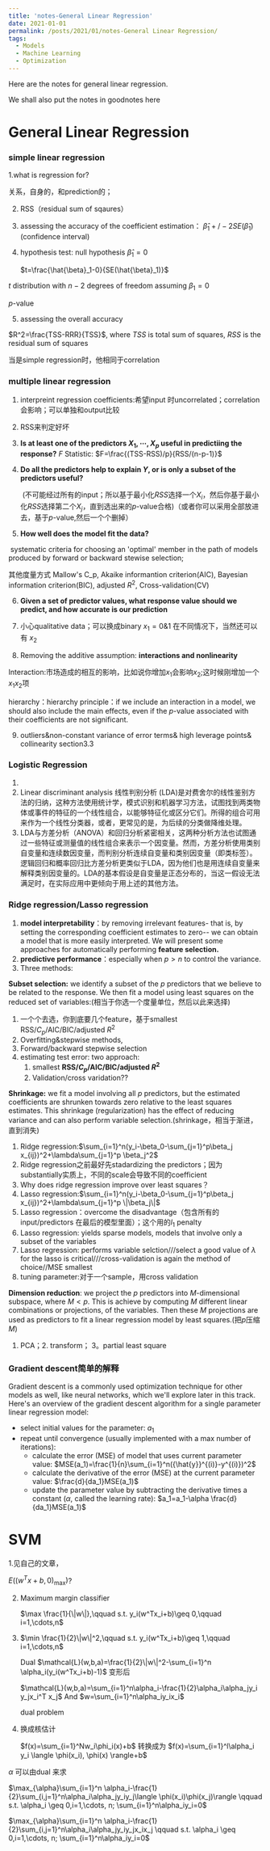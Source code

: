 ```yaml
---
title: 'notes-General Linear Regression'
date: 2021-01-01
permalink: /posts/2021/01/notes-General Linear Regression/
tags:
  - Models
  - Machine Learning
  - Optimization
---
```




Here are the notes for general linear regression. 

We shall also put the notes in goodnotes here

# General Linear Regression



### simple linear regression

1.what is regression for?

关系，自身的，和prediction的；

2. RSS（residual sum of sqaures）

3. assessing the accuracy of the coefficient estimation： $\hat{\beta}_1+/-2SE(\hat{\beta}_1)$ (confidence interval)

4. hypothesis test: null hypothesis $\hat{\beta}_1=0$

   $t=\frac{\hat{\beta}_1-0}{SE(\hat{\beta}_1)}$

$t$ distribution with $n-2$ degrees of freedom assuming $\beta_1=0$

$p$-value

5. assessing the overall accuracy

 $R^2=\frac{TSS-RRR}{TSS}$, where  $TSS$ is total sum of squares, $RSS$ is the residual sum of squares

 当是simple regression时，他相同于correlation

### multiple linear regression

1. interpreint regression coefficients:希望input 时uncorrelated；correlation 会影响；可以单独和output比较

2. RSS来判定好坏

3. **Is at least one of the predictors $X_1,\cdots, X_p$ useful in predictiing the response?** $F$ Statistic: $F=\frac{(TSS-RSS)/p}{RSS/(n-p-1)}$

4. **Do all the predictors help to explain $Y$, or is only a subset of the predictors useful?**

   ​			(不可能经过所有的input；所以基于最小化$RSS$选择一个$X_i$，然后你基于最小化$RSS$选择第二个$X_j$，直到选出来的$p$-value合格)（或者你可以采用全部放进去，基于$p$-value,然后一个个删掉）

5. **How well does the model fit the data?**

​	systematic criteria for choosing an 'optimal' member in the path of models produced by forward or backward stewise selection;

其他度量方式 Mallow's C_p, Akaike informantion criterion(AIC), Bayesian information criterion(BIC), adjusted $R^2$, Cross-validation(CV)

6. **Given a set of predictor values, what response value should we predict, and how accurate is our prediction**

7. 小心qualitative data；可以换成binary $x_1=0\&1$ 在不同情况下，当然还可以有 $x_2$
8. Removing the additive assumption: **interactions and nonlinearity**

Interaction:市场造成的相互的影响，比如说你增加$x_1$会影响$x_2$;这时候刚增加一个 $x_1x_2$项

hierarchy：hierarchy principle：if we include an interaction in a model, we should also include the main effects, even if the $p$-value associated with their coefficients are not significant.

9. outliers&non-constant variance of error terms& high leverage points& collinearity section3.3



### Logistic Regression

1. 
2. Linear discriminant analysis 线性判别分析 (LDA)是对费舍尔的线性鉴别方法的归纳，这种方法使用统计学，模式识别和机器学习方法，试图找到两类物体或事件的特征的一个线性组合，以能够特征化或区分它们。所得的组合可用来作为一个线性分类器，或者，更常见的是，为后续的分类做降维处理。
3. LDA与方差分析（ANOVA）和回归分析紧密相关，这两种分析方法也试图通过一些特征或测量值的线性组合来表示一个因变量。然而，方差分析使用类别自变量和连续数因变量，而判别分析连续自变量和类别因变量（即类标签）。逻辑回归和概率回归比方差分析更类似于LDA，因为他们也是用连续自变量来解释类别因变量的。LDA的基本假设是自变量是正态分布的，当这一假设无法满足时，在实际应用中更倾向于用上述的其他方法。



### Ridge regression/Lasso regression



1. **model interpretability**：by removing irrelevant features- that is, by setting the corresponding coefficient estimates to zero-- we can obtain a model that is more easily interpreted. We will present some approaches for automatically performing **feature selection.**
2. **predictive performance**：especially when $p>n$ to control the variance.
3. Three methods:

**Subset selection:** we identify a subset of the $p$ predictors that we believe to be related to the response. We then fit a model using least squares on the reduced set of variables:(相当于你选一个度量单位，然后以此来选择)

1. 一个个去选，你到底要几个feature，基于smallest RSS/$C_p$/AIC/BIC/adjusted $R^2$
2. Overfitting&stepwise methods, 
3. Forward/backward stepwise selection
4. estimating test error: two approach: 
   1. smallest **RSS/$C_p$/AIC/BIC/adjusted $R^2$**
   2. Validation/cross varidation??

**Shrinkage:** we fit a model involving all $p$ predictors, but the estimated coefficients are shrunken towards zero relative to the least squares estimates. This shrinkage (regularization) has the effect of reducing variance and can also perform variable selection.(shrinkage，相当于渐进，直到消失)

1. Ridge regression:$\sum_{i=1}^n(y_i-\beta_0-\sum_{j=1}^p\beta_j x_{ij})^2+\lambda\sum_{j=1}^p \beta_j^2$
2. Ridge regression之前最好先stadardizing the predictors；因为substantially实质上，不同的scale会导致不同的coefficient
3. Why does ridge regression improve over least squares？
4. Lasso regression:$\sum_{i=1}^n(y_i-\beta_0-\sum_{j=1}^p\beta_j x_{ij})^2+\lambda\sum_{j=1}^p \|\beta_j\|$
5. Lasso regression：overcome the disadvantage（包含所有的input/predictors 在最后的模型里面）；这个用的$l_1$ penalty
6. Lasso regression: yields sparse models, models that involve only a subset of the variables
7. Lasso regression: performs variable selction///select a good value of $\lambda$ for the lasso is critical///cross-validation is again the method of choice//MSE smallest
8. tuning parameter:对于一个sample，用cross validation

**Dimension reduction**: we project the $p$ predictors into $M$-dimensional subspace, where $M<p$. This is achieve by computing $M$ different linear combinations or projections, of the variables. Then these $M$ projections are used as predictors to fit a linear regression model by least squares.(把$p$压缩$M$)

1. PCA；2. transform； 3。partial least square





### Gradient descent简单的解释

Gradient descent is a commonly used optimization technique for other models as well, like neural networks, which we'll explore later in this track. Here's an overview of the gradient descent algorithm for a single parameter linear regression model:

- select initial values for the parameter: $a_1$
- repeat until convergence (usually implemented with a max number of iterations):
  - calculate the error (MSE) of model that uses current parameter value: $MSE(a_1)=\frac{1}{n}\sum_{i=1}^n({\hat{y}}^{(i)}-y^{(i)})^2$
  - calculate the derivative of the error (MSE) at the current parameter value: $\frac{d}{da_1}MSE(a_1)$
  - update the parameter value by subtracting the derivative times a constant ($\alpha$, called the learning rate): $a_1=a_1-\alpha \frac{d}{da_1}MSE(a_1)$













# SVM

1.见自己的文章，

$E((w^Tx+b,0)_{\max})$?

2. Maximum margin classifier

   $\max \frac{1}{\|w\|},\qquad s.t. y_i(w^Tx_i+b)\geq 0,\qquad i=1,\cdots,n$

3. $\min \frac{1}{2}\|w\|^2,\qquad s.t. y_i(w^Tx_i+b)\geq 1,\qquad i=1,\cdots,n$

   Dual  $\mathcal{L}(w,b,a)=\frac{1}{2}\|w\|^2-\sum_{i=1}^n \alpha_i(y_i(w^Tx_i+b)-1)$ 变形后

   $\mathcal{L}(w,b,a)=\sum_{i=1}^n\alpha_i-\frac{1}{2}\alpha_i\alpha_jy_i y_jx_i^T x_j$ And $w=\sum_{i=1}^n\alpha_iy_ix_i$

   dual problem 

4. 换成核估计

   $f(x)=\sum_{i=1}^Nw_i\phi_i(x)+b$ 转换成为 $f(x)=\sum_{i=1}^l\alpha_i y_i \langle \phi(x_i), \phi(x) \rangle+b$

$\alpha$ 可以由dual 来求

$\max_{\alpha}\sum_{i=1}^n \alpha_i-\frac{1}{2}\sum_{i,j=1}^n\alpha_i\alpha_jy_iy_j\langle \phi(x_i)\phi(x_j)\rangle \qquad s.t. \alpha_i \geq 0,i=1,\cdots, n; \sum_{i=1}^n\alpha_iy_i=0$ 

$\max_{\alpha}\sum_{i=1}^n \alpha_i-\frac{1}{2}\sum_{i,j=1}^n\alpha_i\alpha_jy_iy_jx_ix_j \qquad s.t. \alpha_i \geq 0,i=1,\cdots, n; \sum_{i=1}^n\alpha_iy_i=0$ 





